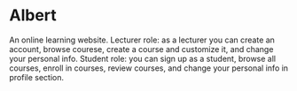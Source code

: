 # Albert

An online learning website.
Lecturer role: as a lecturer you can create an account, browse courese, create a course and customize it, and change your personal info.
Student role: you can sign up as a student, browse all courses, enroll in courses, review courses, and change your personal info in profile section.
